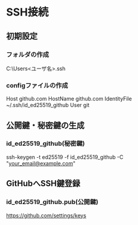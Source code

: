 # SSH接続

## 初期設定

### フォルダの作成

C:\Users\<ユーザ名>\.ssh


### configファイルの作成

Host github.com
    HostName github.com
    IdentityFile ~/.ssh/id_ed25519_github
    User git


## 公開鍵・秘密鍵の生成

### id_ed25519_github(秘密鍵)

ssh-keygen -t ed25519 -f id_ed25519_github -C "your_email@example.com"


## GitHubへSSH鍵登録

### id_ed25519_github.pub(公開鍵)

https://github.com/settings/keys
